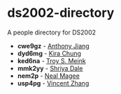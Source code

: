 # ds2002-directory
 
A people directory for DS2002
 
- **cwe9gz** - [ Anthony Jiang](people/cwe9gz/)
- **dyd6mg** - [ Kira Chung](people/dyd6mg/)
- **ked6na** - [ Troy S. Meink](people/ked6na/)
- **mmk2yy** - [ Shriya Dale](people/mmk2yy/)
- **nem2p** - [ Neal Magee](people/nem2p/)
- **usp4pg** - [ Vincent Zhang](people/usp4pg/)
